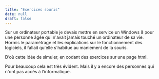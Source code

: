 ```yaml
---
title: "Exercices souris"
date: null
draft: false
---
```


Sur un ordinateur portable je devais mettre en service un Windows 8 pour une personne âgée qui n'avait jamais touché un ordinateur de sa vie. Hormis le paramétrage et les explications sur le fonctionnement des logiciels, il fallait qu'elle s'habitue au maniement de la souris.

D’où cette idée de simuler, en codant des exercices sur une page html.

Pour beaucoup cela est très évident. Mais il y a encore des personnes qui n'ont pas accès à l'informatique.

